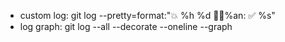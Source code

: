 - custom log: git log --pretty=format:"💥 %h %d 👨‍💻%an: ✅ %s"
- log graph: git log --all --decorate --oneline --graph 

